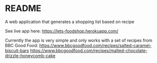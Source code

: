 # README
A web application that generates a shopping list based on recipe

See live app here: https://lets-foodshop.herokuapp.com/

Currently the app is very simple and only works with a set of recipes from BBC Good Food:
https://www.bbcgoodfood.com/recipes/salted-caramel-biscuit-bars
https://www.bbcgoodfood.com/recipes/malted-chocolate-drizzle-honeycomb-cake 
